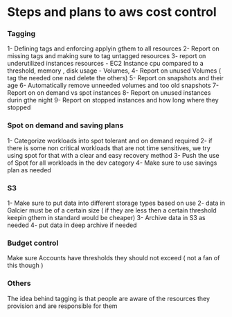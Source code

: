 # Steps and plans to aws cost control

### Tagging

1- Defining tags and enforcing applyin gthem to all resources
2- Report on missing tags and making sure to tag untagged resources
3- report on underutilized instances resources
    - EC2 Instance cpu compared to a threshold, memory , disk usage
    - Volumes, 
4- Report on unused Volumes ( tag the needed one  nad delete the others)
5- Report on snapshots and their age
6- Automatically remove unneeded volumes and too old snapshots
7- Report on on demand vs spot instances
8- Report on unused instances durin gthe night
9- Report on stopped instances and how long where they stopped

### Spot on demand and saving plans

1- Categorize workloads into spot tolerant and on demand required
2- if there is some non critical workloads that are not time sensitives, we try using spot for that with a clear and easy recovery method
3- Push the use of Spot for all workloads in the dev category
4- Make sure to use savings plan as needed

### S3

1- Make sure to put data into different storage types based on use
2- data in Galcier must be of a certain size ( if they are less then a certain threshold keepin gthem in standard would be cheaper)
3- Archive data in S3 as needed
4- put data in deep archive if needed

### Budget control

Make sure Accounts have thresholds they should not exceed ( not a fan of this though )


### Others 

The idea behind tagging is that people are aware of the resources they provision and are responsible for them

